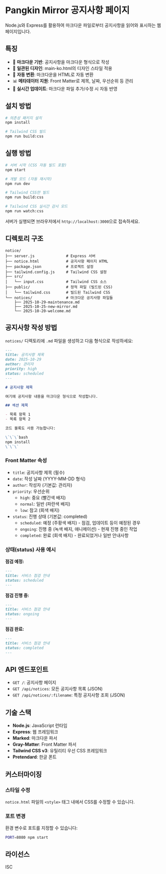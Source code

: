 # Pangkin Mirror 공지사항 페이지

Node.js와 Express를 활용하여 마크다운 파일로부터 공지사항을 읽어와 표시하는 웹 페이지입니다.

## 특징

- 📝 **마크다운 기반**: 공지사항을 마크다운 형식으로 작성
- 🎨 **일관된 디자인**: main-ko.html의 디자인 스타일 적용
- 🔄 **자동 변환**: 마크다운을 HTML로 자동 변환
- 📊 **메타데이터 지원**: Front Matter로 제목, 날짜, 우선순위 등 관리
- 🚀 **실시간 업데이트**: 마크다운 파일 추가/수정 시 자동 반영

## 설치 방법

```bash
# 의존성 패키지 설치
npm install

# Tailwind CSS 빌드
npm run build:css
```

## 실행 방법

```bash
# 서버 시작 (CSS 자동 빌드 포함)
npm start

# 개발 모드 (자동 재시작)
npm run dev

# Tailwind CSS만 빌드
npm run build:css

# Tailwind CSS 실시간 감시 모드
npm run watch:css
```

서버가 실행되면 브라우저에서 `http://localhost:3000`으로 접속하세요.

## 디렉토리 구조

```
notice/
├── server.js              # Express 서버
├── notice.html            # 공지사항 페이지 HTML
├── package.json           # 프로젝트 설정
├── tailwind.config.js     # Tailwind CSS 설정
├── src/
│   └── input.css          # Tailwind CSS 소스
├── public/                # 정적 파일 (빌드된 CSS)
│   └── tailwind.css       # 빌드된 Tailwind CSS
└── notices/               # 마크다운 공지사항 파일들
    ├── 2025-10-29-maintenance.md
    ├── 2025-10-25-new-mirror.md
    └── 2025-10-20-welcome.md
```

## 공지사항 작성 방법

`notices/` 디렉토리에 `.md` 파일을 생성하고 다음 형식으로 작성하세요:

```markdown
---
title: 공지사항 제목
date: 2025-10-29
author: 관리자
priority: high
status: scheduled
---

# 공지사항 제목

여기에 공지사항 내용을 마크다운 형식으로 작성합니다.

## 섹션 제목

- 목록 항목 1
- 목록 항목 2

코드 블록도 사용 가능합니다:

\`\`\`bash
npm install
\`\`\`
```

### Front Matter 속성

- `title`: 공지사항 제목 (필수)
- `date`: 작성 날짜 (YYYY-MM-DD 형식)
- `author`: 작성자 (기본값: 관리자)
- `priority`: 우선순위
  - `high`: 중요 (빨간색 배지)
  - `normal`: 일반 (파란색 배지)
  - `low`: 참고 (회색 배지)
- `status`: 진행 상태 (기본값: completed)
  - `scheduled`: 예정 (주황색 배지) - 점검, 업데이트 등이 예정된 경우
  - `ongoing`: 진행 중 (녹색 배지, 애니메이션) - 현재 진행 중인 작업
  - `completed`: 완료 (회색 배지) - 완료되었거나 일반 안내사항

### 상태(status) 사용 예시

**점검 예정:**

```markdown
---
title: 서비스 점검 안내
status: scheduled
---
```

**점검 진행 중:**

```markdown
---
title: 서비스 점검 안내
status: ongoing
---
```

**점검 완료:**

```markdown
---
title: 서비스 점검 안내
status: completed
---
```

## API 엔드포인트

- `GET /`: 공지사항 페이지
- `GET /api/notices`: 모든 공지사항 목록 (JSON)
- `GET /api/notices/:filename`: 특정 공지사항 조회 (JSON)

## 기술 스택

- **Node.js**: JavaScript 런타임
- **Express**: 웹 프레임워크
- **Marked**: 마크다운 파서
- **Gray-Matter**: Front Matter 파서
- **Tailwind CSS v3**: 유틸리티 우선 CSS 프레임워크
- **Pretendard**: 한글 폰트

## 커스터마이징

### 스타일 수정

`notice.html` 파일의 `<style>` 태그 내에서 CSS를 수정할 수 있습니다.

### 포트 변경

환경 변수로 포트를 지정할 수 있습니다:

```bash
PORT=8080 npm start
```

## 라이선스

ISC
